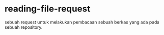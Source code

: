 # reading-file-request
sebuah request untuk melakukan pembacaan sebuah berkas yang ada pada sebuah repository.
